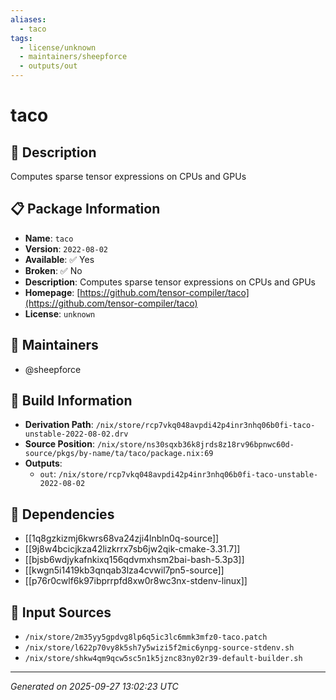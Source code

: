 ```yaml
---
aliases:
  - taco
tags:
  - license/unknown
  - maintainers/sheepforce
  - outputs/out
---
```


# taco

## 📝 Description

Computes sparse tensor expressions on CPUs and GPUs

## 📋 Package Information

- **Name**: `taco`
- **Version**: `2022-08-02`
- **Available**: ✅ Yes
- **Broken**: ✅ No
- **Description**: Computes sparse tensor expressions on CPUs and GPUs
- **Homepage**: [https://github.com/tensor-compiler/taco](https://github.com/tensor-compiler/taco)
- **License**: `unknown`
## 👥 Maintainers

- @sheepforce


## 🔧 Build Information

- **Derivation Path**: `/nix/store/rcp7vkq048avpdi42p4inr3nhq06b0fi-taco-unstable-2022-08-02.drv`
- **Source Position**: `/nix/store/ns30sqxb36k8jrds8z18rv96bpnwc60d-source/pkgs/by-name/ta/taco/package.nix:69`
- **Outputs**:
  - `out`:  `/nix/store/rcp7vkq048avpdi42p4inr3nhq06b0fi-taco-unstable-2022-08-02`

## 🔗 Dependencies

- [[1q8gzkizmj6kwrs68va24zji4lnbln0q-source]]
- [[9j8w4bcicjkza42lizkrrx7sb6jw2qik-cmake-3.31.7]]
- [[bjsb6wdjykafnkixq156qdvmxhsm2bai-bash-5.3p3]]
- [[kwgn5i1419kb3qnqab3lza4cvwil7pn5-source]]
- [[p76r0cwlf6k97ibprrpfd8xw0r8wc3nx-stdenv-linux]]

## 📁 Input Sources

- `/nix/store/2m35yy5gpdvg8lp6q5ic3lc6mmk3mfz0-taco.patch`
- `/nix/store/l622p70vy8k5sh7y5wizi5f2mic6ynpg-source-stdenv.sh`
- `/nix/store/shkw4qm9qcw5sc5n1k5jznc83ny02r39-default-builder.sh`

---
*Generated on 2025-09-27 13:02:23 UTC*

